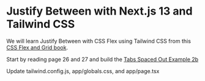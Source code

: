 # Justify Between with Next.js 13 and Tailwind CSS

We will learn Justify Between with CSS Flex using Tailwind CSS from this [CSS Flex and Grid book](https://shrutibalasa.gumroad.com/l/css-flex-and-grid).

Start by reading page 26 and 27 and build the [Tabs Spaced Out Example 2b](https://play.tailwindcss.com/44fDGbZuMT?size=570x650)

Update tailwind.config.js, app/globals.css, and app/page.tsx
